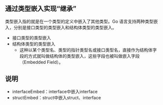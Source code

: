 ## 通过类型嵌入实现“继承”

类型嵌入指的就是在一个类型的定义中嵌入了其他类型。Go 语言支持两种类型嵌入，分别是接口类型的类型嵌入和结构体类型的类型嵌入。
* 接口类型的类型嵌入 
* 结构体类型的类型嵌入 
  * 这种以某个类型名、类型的指针类型名或接口类型名，直接作为结构体字段的方式就叫做结构体的类型嵌入，这些字段也被叫做嵌入字段（Embedded Field）。

## 说明
* interfaceEmbed：interface中嵌入interface
* structEmbed：struct中嵌入struct、interface



